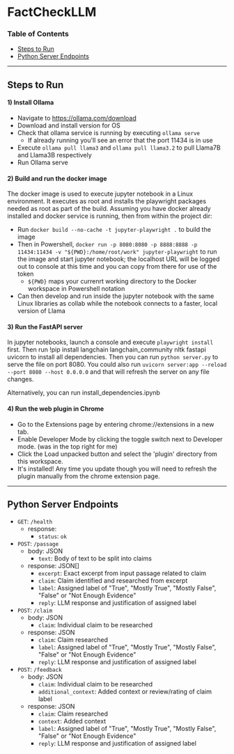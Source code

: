 # FactCheckLLM
### Table of Contents
- [Steps to Run](#steps-to-run)
- [Python Server Endpoints](#python-server-endpoints)
-----------------
## Steps to Run
#### 1) Install Ollama
* Navigate to https://ollama.com/download
* Download and install version for OS
* Check that ollama service is running by executing `ollama serve`
    * If already running you'll see an error that the port 11434 is in use
* Execute `ollama pull llama3` and `ollama pull llama3.2` to pull Llama7B and Llama3B respectively
* Run Ollama serve

#### 2) Build and run the docker image
The docker image is used to execute jupyter notebook in a Linux environment. It executes as root and installs the playwright packages needed as root as part of the build. Assuming you have docker already installed and docker service is running, then from within the project dir:
* Run `docker build --no-cache -t jupyter-playwright .` to build the image
* Then in Powershell, `docker run -p 8080:8080 -p 8888:8888 -p 11434:11434 -v "${PWD}:/home/root/work" jupyter-playwright` to run the image and start jupyter notebook; the localhost URL will be logged out to console at this time and you can copy from there for use of the token
    * `${PWD}` maps your currenrt working directory to the Docker workspace in Powershell notation
* Can then develop and run inside the jupyter notebook with the same Linux libraries as collab while the notebook connects to a faster, local version of Llama

#### 3) Run the FastAPI server
In jupyter notebooks, launch a console and execute `playwright install` first. Then run !pip install langchain langchain_community nltk fastapi uvicorn to install all dependencies. Then you can run `python server.py` to serve the file on port 8080. You could also run `uvicorn server:app --reload --port 8080 --host 0.0.0.0` and that will refresh the server on any file changes.

Alternatively, you can run install_dependencies.ipynb

#### 4) Run the web plugin in Chrome
* Go to the Extensions page by entering chrome://extensions in a new tab. 
* Enable Developer Mode by clicking the toggle switch next to Developer mode. (was in the top right for me)
* Click the Load unpacked button and select the 'plugin' directory from this workspace.
* It's installed! Any time you update though you will need to refresh the plugin manually from the chrome extension page.

-----------------
## Python Server Endpoints
* `GET`: `/health`
    * response:
        * `status`: `ok`
* `POST`: `/passage`
    * body: JSON
        * `text`: Body of text to be split into claims
    * response: JSON[]
        * `excerpt`: Exact excerpt from input passage related to claim
        * `claim`: Claim identified and researched from excerpt
        * `label`: Assigned label of "True", "Mostly True", "Mostly False", "False" or "Not Enough Evidence"
        * `reply`: LLM response and justification of assigned label
* `POST`: `/claim`
    * body: JSON
        * `claim`: Individual claim to be researched
    * response: JSON
        * `claim`: Claim researched
        * `label`: Assigned label of "True", "Mostly True", "Mostly False", "False" or "Not Enough Evidence"
        * `reply`: LLM response and justification of assigned label
* `POST`: `/feedback`
    * body: JSON
        * `claim`: Individual claim to be researched
        * `additional_context`: Added context or review/rating of claim label
    * response: JSON
        * `claim`: Claim researched
        * `context`: Added context
        * `label`: Assigned label of "True", "Mostly True", "Mostly False", "False" or "Not Enough Evidence"
        * `reply`: LLM response and justification of assigned label